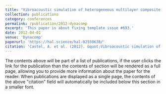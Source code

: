 ```yaml
---
title: "Vibroacoustic simulation of heterogeneous multilayer composite plates involving low Young's modulus viscoelastic materials"
collection: publications
category: conferences
permalink: /publication/2012-dynacomp
excerpt: 'This paper is about fixing template issue #693.'
date: 2012-04-01
venue: 'Dynacomp'
paperurl: 'https://hal.science/hal-02559638/'
citation: 'Castel, A. et al. (2012). &quot;Vibroacoustic simulation of heterogeneous multilayer composite plates involving low Young's modulus viscoelastic materials.&quot; <i>Dynacomp</i>.'
---
```


The contents above will be part of a list of publications, if the user clicks the link for the publication than the contents of section will be rendered as a full page, allowing you to provide more information about the paper for the reader. When publications are displayed as a single page, the contents of the above "citation" field will automatically be included below this section in a smaller font.
